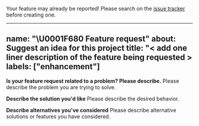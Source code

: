 Your feature may already be reported!
Please search on the [issue tracker](../) before creating one.

---
name: "\U0001F680 Feature request"
about: Suggest an idea for this project
title: "< add one liner description of the feature being requested >
labels: ["enhancement"]
---

<!--
Thank you for suggesting an idea to make proxmox-qdevice better.

Please fill in as much of the template below as you're able.
-->

**Is your feature request related to a problem? Please describe.**
Please describe the problem you are trying to solve.

**Describe the solution you'd like**
Please describe the desired behavior.

**Describe alternatives you've considered**
Please describe alternative solutions or features you have considered.

